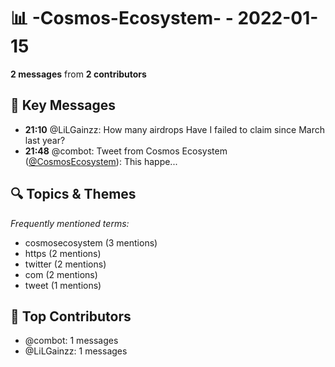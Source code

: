 # 📊 -Cosmos-Ecosystem- - 2022-01-15
**2 messages** from **2 contributors**

## 💬 Key Messages
- **21:10** @LiLGainzz: How many airdrops
Have I failed to claim since March last year?
- **21:48** @combot: Tweet from Cosmos Ecosystem ([@CosmosEcosystem](https://twitter.com/CosmosEcosystem)):
This happe...

## 🔍 Topics & Themes
*Frequently mentioned terms:*
- cosmosecosystem (3 mentions)
- https (2 mentions)
- twitter (2 mentions)
- com (2 mentions)
- tweet (1 mentions)

## 👥 Top Contributors
- @combot: 1 messages
- @LiLGainzz: 1 messages